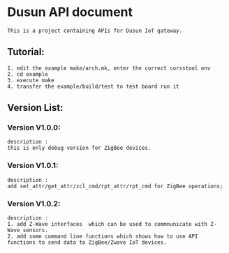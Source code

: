 # Dusun API document  
	This is a project containing APIs for Dusun IoT gateway.  

## Tutorial:  
	1. edit the example make/arch.mk, enter the correct corsstool env  
	2. cd example  
	3. execute make  
	4. transfer the example/build/test to test board run it  

## Version List:  

### Version V1.0.0:  
	description :   
	this is only debug version for ZigBee devices.

### Version V1.0.1:  
	description : 
	add set_attr/get_attr/zcl_cmd/rpt_attr/rpt_cmd for ZigBee operations;

### Version V1.0.2:  
	description : 
	1. add Z-Wave interfaces  which can be used to commnunicate with Z-Wave sensors. 
	2. add some command line functions which shows how to use API functions to send data to ZigBee/Zwave IoT devices. 
